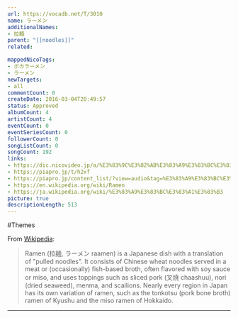 ```yaml
---
url: https://vocadb.net/T/3010
name: ラーメン
additionalNames: 
- 拉麵
parent: "[[noodles]]"
related:

mappedNicoTags:
- ボカラーメン
- ラーメン
newTargets:
- all
commentCount: 0
createDate: 2016-03-04T20:49:57
status: Approved
albumCount: 4
artistCount: 4
eventCount: 0
eventSeriesCount: 0
followerCount: 0
songListCount: 0
songCount: 192
links: 
- https://dic.nicovideo.jp/a/%E3%83%9C%E3%82%AB%E3%83%A9%E3%83%BC%E3%83%A1%E3%83%B3
- https://piapro.jp/t/h2xf
- https://piapro.jp/content_list/?view=audio&tag=%E3%83%A9%E3%83%BC%E3%83%A1%E3%83%B3
- https://en.wikipedia.org/wiki/Ramen
- https://ja.wikipedia.org/wiki/%E3%83%A9%E3%83%BC%E3%83%A1%E3%83%B3
picture: true
descriptionLength: 513
---
```


#Themes

From [Wikipedia](https://en.wikipedia.org/wiki/Ramen):

>Ramen (拉麺, ラーメン raamen) is a Japanese dish with a translation of "pulled noodles". It consists of Chinese wheat noodles served in a meat or (occasionally) fish-based broth, often flavored with soy sauce or miso, and uses toppings such as sliced pork (叉焼 chaashuu), nori (dried seaweed), menma, and scallions. Nearly every region in Japan has its own variation of ramen, such as the tonkotsu (pork bone broth) ramen of Kyushu and the miso ramen of Hokkaido.

---


